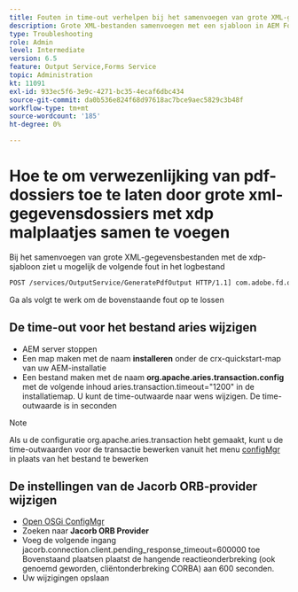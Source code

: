 ```yaml
---
title: Fouten in time-out verhelpen bij het samenvoegen van grote XML-gegevensbestanden met de XDP-sjabloon
description: Grote XML-bestanden samenvoegen met een sjabloon in AEM Forms
type: Troubleshooting
role: Admin
level: Intermediate
version: 6.5
feature: Output Service,Forms Service
topic: Administration
kt: 11091
exl-id: 933ec5f6-3e9c-4271-bc35-4ecaf6dbc434
source-git-commit: da0b536e824f68d97618ac7bce9aec5829c3b48f
workflow-type: tm+mt
source-wordcount: '185'
ht-degree: 0%

---
```


# Hoe te om verwezenlijking van pdf- dossiers toe te laten door grote xml- gegevensdossiers met xdp malplaatjes samen te voegen

Bij het samenvoegen van grote XML-gegevensbestanden met de xdp-sjabloon ziet u mogelijk de volgende fout in het logbestand

```txt
POST /services/OutputService/GeneratePdfOutput HTTP/1.1] com.adobe.fd.output.internal.exception.OutputServiceException AEM_OUT_001_003:Unexpected Exception: client timeout reached org.omg.CORBA.TIMEOUT: client timeout reached
```

Ga als volgt te werk om de bovenstaande fout op te lossen

## De time-out voor het bestand aries wijzigen

* AEM server stoppen
* Een map maken met de naam **installeren** onder de crx-quickstart-map van uw AEM-installatie
* Een bestand maken met de naam **org.apache.aries.transaction.config** met de volgende inhoud aries.transaction.timeout=&quot;1200&quot; in de installatiemap. U kunt de time-outwaarde naar wens wijzigen. De time-outwaarde is in seconden

>[!NOTE]
> Als u de configuratie org.apache.aries.transaction hebt gemaakt, kunt u de time-outwaarden voor de transactie bewerken vanuit het menu [configMgr](http://localhost:4502/system/console/configMgr) in plaats van het bestand te bewerken


## De instellingen van de Jacorb ORB-provider wijzigen

* [Open OSGi ConfigMgr](http://localhost:4502/system/console/configMgr)
* Zoeken naar **Jacorb ORB Provider**
* Voeg de volgende ingang jacorb.connection.client.pending_response_timeout=600000 toe Bovenstaand plaatsen plaatst de hangende reactieonderbreking (ook genoemd geworden, cliëntonderbreking CORBA) aan 600 seconden.
* Uw wijzigingen opslaan
